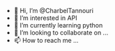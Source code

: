 - 👋 Hi, I’m @CharbelTannouri
- 👀 I’m interested in API
- 🌱 I’m currently learning python
- 💞️ I’m looking to collaborate on ...
- 📫 How to reach me ...

<!---
CharbelTannouri/CharbelTannouri is a ✨ special ✨ repository because its `README.md` (this file) appears on your GitHub profile.
You can click the Preview link to take a look at your changes.
--->
